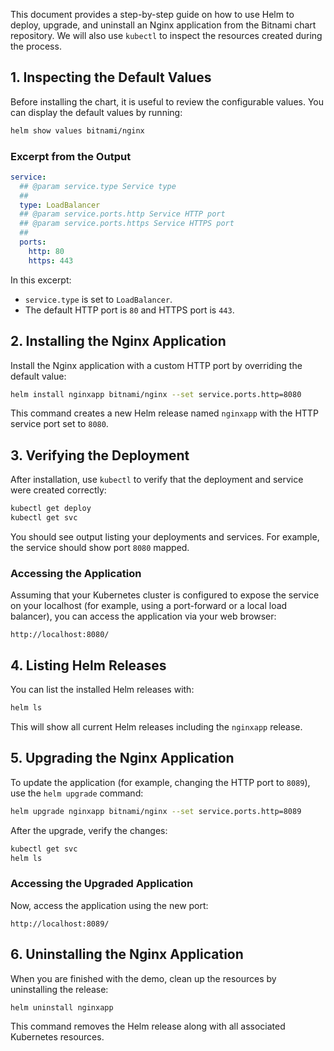 This document provides a step-by-step guide on how to use Helm to deploy, upgrade, and uninstall an Nginx application from the Bitnami chart repository. We will also use `kubectl` to inspect the resources created during the process.

## 1. Inspecting the Default Values

Before installing the chart, it is useful to review the configurable values. You can display the default values by running:

```bash
helm show values bitnami/nginx
```

### Excerpt from the Output

```yaml
service:
  ## @param service.type Service type
  ##
  type: LoadBalancer
  ## @param service.ports.http Service HTTP port
  ## @param service.ports.https Service HTTPS port
  ##
  ports:
    http: 80
    https: 443
```

In this excerpt:
- `service.type` is set to `LoadBalancer`.
- The default HTTP port is `80` and HTTPS port is `443`.

## 2. Installing the Nginx Application

Install the Nginx application with a custom HTTP port by overriding the default value:

```bash
helm install nginxapp bitnami/nginx --set service.ports.http=8080
```

This command creates a new Helm release named `nginxapp` with the HTTP service port set to `8080`.

## 3. Verifying the Deployment

After installation, use `kubectl` to verify that the deployment and service were created correctly:

```bash
kubectl get deploy
kubectl get svc
```

You should see output listing your deployments and services. For example, the service should show port `8080` mapped.

### Accessing the Application

Assuming that your Kubernetes cluster is configured to expose the service on your localhost (for example, using a port-forward or a local load balancer), you can access the application via your web browser:

```
http://localhost:8080/
```

## 4. Listing Helm Releases

You can list the installed Helm releases with:

```bash
helm ls
```

This will show all current Helm releases including the `nginxapp` release.

## 5. Upgrading the Nginx Application

To update the application (for example, changing the HTTP port to `8089`), use the `helm upgrade` command:

```bash
helm upgrade nginxapp bitnami/nginx --set service.ports.http=8089
```

After the upgrade, verify the changes:

```bash
kubectl get svc
helm ls
```

### Accessing the Upgraded Application

Now, access the application using the new port:

```
http://localhost:8089/
```

## 6. Uninstalling the Nginx Application

When you are finished with the demo, clean up the resources by uninstalling the release:

```bash
helm uninstall nginxapp
```

This command removes the Helm release along with all associated Kubernetes resources.
